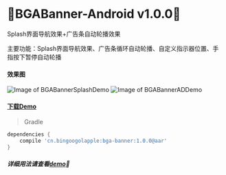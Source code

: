:running:BGABanner-Android v1.0.0:running:
============
Splash界面导航效果+广告条自动轮播效果

主要功能：Splash界面导航效果、广告条循环自动轮播、自定义指示器位置、手指按下暂停自动轮播

#### 效果图
![Image of BGABannerSplashDemo](http://bingoshare.u.qiniudn.com/BGABannerSplashDemo.gif)
![Image of BGABannerADDemo](http://bingoshare.u.qiniudn.com/BGABannerADDemo.gif)

#### [下载Demo](http://bingoshare.u.qiniudn.com/BGABannerDemo.apk)

>Gradle

```groovy
dependencies {
    compile 'cn.bingoogolapple:bga-banner:1.0.0@aar'
}
```

##### 详细用法请查看[demo](https://github.com/bingoogolapple/BGABanner/tree/master/demo):feet:
